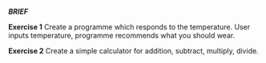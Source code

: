 ***BRIEF***

**Exercise 1**
Create a programme which responds to the temperature. User inputs
temperature, programme recommends what you should wear.

**Exercise 2**
Create a simple calculator for addition, subtract, multiply, divide.

